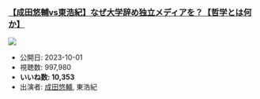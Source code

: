 ### [【成田悠輔vs東浩紀】なぜ大学辞め独立メディアを？【哲学とは何か】](https://www.youtube.com/watch?v=w-ToOG5rMTc)
[![](https://img.youtube.com/vi/w-ToOG5rMTc/sddefault.jpg)](https://www.youtube.com/watch?v=w-ToOG5rMTc)
-   公開日: 2023-10-01
-   視聴数: 997,980
-   **いいね数: 10,353**
-   出演者: [成田悠輔](/rehacq_fan/people/成田悠輔 "wikilink"), 東浩紀
